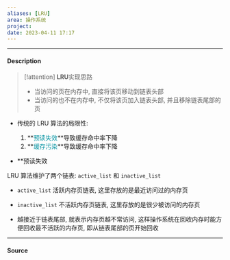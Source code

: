 ```yaml
---
aliases: [LRU]
area: 操作系统
project: 
date: 2023-04-11 17:17
---
```

---
#### Description
> [!attention] **LRU**实现思路
> - 当访问的页在内存中, 直接将该页移动到链表头部
> - 当访问的也不在内存中, 不仅将该页加入链表头部, 并且移除链表尾部的页

- 传统的 LRU 算法的局限性: 
    1. **<font color="#0593A2">预读失效</font>**导致缓存命中率下降
    2. **<font color="#0593A2">缓存污染</font>**导致缓存命中率下降

- **预读失效

LRU 算法维护了两个链表: `active_list` 和 `inactive_list`
- `active_list` 活跃内存页链表, 这里存放的是最近访问过的内存页
- `inactive_list` 不活跃内存页链表, 这里存放的是很少被访问的内存页

- 越接近于链表尾部, 就表示内存页越不常访问, 这样操作系统在回收内存时能方便回收最不活跃的内存页, 即从链表尾部的页开始回收



---
#### Source
